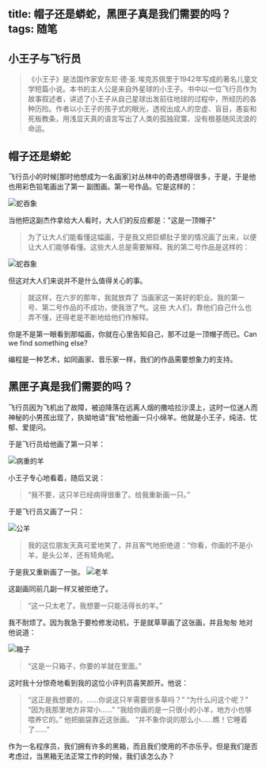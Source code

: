 title: 帽子还是蟒蛇，黑匣子真是我们需要的吗？
tags: 随笔
---

## 小王子与飞行员

> 《小王子》是法国作家安东尼·德·圣.埃克苏佩里于1942年写成的著名儿童文学短篇小说。本书的主人公是来自外星球的小王子。书中以一位飞行员作为故事叙述者，讲述了小王子从自己星球出发前往地球的过程中，所经历的各种历险。作者以小王子的孩子式的眼光，透视出成人的空虚、盲目，愚妄和死板教条，用浅显天真的语言写出了人类的孤独寂寞、没有根基随风流浪的命运。

## 帽子还是蟒蛇

飞行员小的时候[那时他想成为一名画家]对丛林中的奇遇想得很多，于是，于是他也用彩色铅笔画出了第一 副图画。第一号作品。它是这样的：

<img src="/img/little-price/hat.jpg" alt="蛇吞象">

当他把这副杰作拿给大人看时，大人们的反应都是："这是一顶帽子"

> 为了让大人们能看懂这幅画，于是我又把巨蟒肚子里的情况画了出来，以便让大人们能够看懂。这些大人总是需要解释。我的第二号作品是这样的：

<img src="/img/little-price/sneak.jpg" alt="蛇吞象">

但这对大人们来说并不是什么值得关心的事。

> 就这样，在六岁的那年，我就放弃了 当画家这一美好的职业。我的第一号、第二号作品的不成功，使我泄了气。这些 大人们，靠他们自己什么也弄不懂，还得老是不断地给他们作解释。

你是不是第一眼看到那幅画，你就在心里告知自己，那不过是一顶帽子而已。Can we find something else?

编程是一种艺术，如同画家、音乐家一样，我们的作品需要想象力的支持。


## 黑匣子真是我们需要的吗？

飞行员因为飞机出了故障，被迫降落在远离人烟的撒哈拉沙漠上，这时一位迷人而神秘的小男孩出现了，执拗地请“我”给他画一只小绵羊。他就是小王子，纯洁、忧郁、爱提问。

于是飞行员给他画了第一只羊：

<img src="/img/little-price/sheep01.jpg" alt="病重的羊">

小王子专心地看着，随后又说：

> “我不要，这只羊已经病得很重了。给我重新画一只。”

于是飞行员又画了一只：

<img src="/img/little-price/sheep02.jpg" alt="公羊">

> 我的这位朋友天真可爱地笑了，并且客气地拒绝道：“你看，你画的不是小羊，是头公羊，还有犄角呢。

于是我又重新画了一张。
<img src="/img/little-price/sheep03.jpg" alt="老羊">

这副画同前几副一样又被拒绝了。

> “这一只太老了。我想要一只能活得长的羊。”

我不耐烦了。因为我急于要检修发动机，于是就草草画了这张画，并且匆匆 地对他说道：

<img src="/img/little-price/sheeet-04.jpg" alt="箱子">

> “这是一只箱子，你要的羊就在里面。”

这时我十分惊奇地看到我的这位小评判员喜笑颜开。他说：
> “这正是我想要的，……你说这只羊需要很多草吗？”
> “为什么问这个呢？”
> “因为我那里地方非常小……”
> “我给你画的是一只很小的小羊，地方小也够喂养它的。”
他把脑袋靠近这张画。
> “并不象你说的那么小……瞧！它睡着了……”

作为一名程序员，我们拥有许多的黑箱，而且我们使用的不亦乐乎。但是我们是否考虑过，当黑箱无法正常工作的时候，我们该怎么办？

